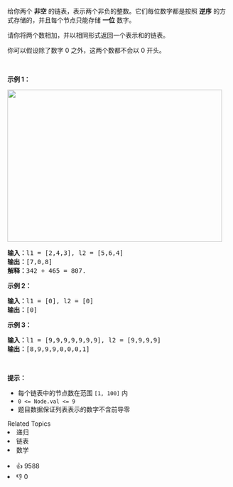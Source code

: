 <p>给你两个&nbsp;<strong>非空</strong> 的链表，表示两个非负的整数。它们每位数字都是按照&nbsp;<strong>逆序</strong>&nbsp;的方式存储的，并且每个节点只能存储&nbsp;<strong>一位</strong>&nbsp;数字。</p>

<p>请你将两个数相加，并以相同形式返回一个表示和的链表。</p>

<p>你可以假设除了数字 0 之外，这两个数都不会以 0&nbsp;开头。</p>

<p>&nbsp;</p>

<p><strong>示例 1：</strong></p> 
<img alt="" src="https://assets.leetcode-cn.com/aliyun-lc-upload/uploads/2021/01/02/addtwonumber1.jpg" style="width: 483px; height: 342px;" /> 
<pre>
<strong>输入：</strong>l1 = [2,4,3], l2 = [5,6,4]
<strong>输出：</strong>[7,0,8]
<strong>解释：</strong>342 + 465 = 807.
</pre>

<p><strong>示例 2：</strong></p>

<pre>
<strong>输入：</strong>l1 = [0], l2 = [0]
<strong>输出：</strong>[0]
</pre>

<p><strong>示例 3：</strong></p>

<pre>
<strong>输入：</strong>l1 = [9,9,9,9,9,9,9], l2 = [9,9,9,9]
<strong>输出：</strong>[8,9,9,9,0,0,0,1]
</pre>

<p>&nbsp;</p>

<p><strong>提示：</strong></p>

<ul> 
 <li>每个链表中的节点数在范围 <code>[1, 100]</code> 内</li> 
 <li><code>0 &lt;= Node.val &lt;= 9</code></li> 
 <li>题目数据保证列表表示的数字不含前导零</li> 
</ul>

<div><div>Related Topics</div><div><li>递归</li><li>链表</li><li>数学</li></div></div><br><div><li>👍 9588</li><li>👎 0</li></div>